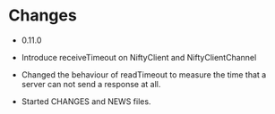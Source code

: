 Changes
=======

* 0.11.0

- Introduce receiveTimeout on NiftyClient and NiftyClientChannel
- Changed the behaviour of readTimeout to measure the time that a
  server can not send a response at all.

- Started CHANGES and NEWS files.
